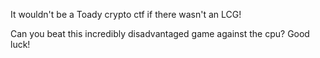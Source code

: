 It wouldn't be a Toady crypto ctf if there wasn't an LCG!

Can you beat this incredibly disadvantaged game against the cpu? Good luck!
